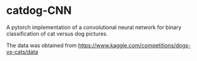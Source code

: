 # catdog-CNN

A pytorch implementation of a convolutional neural network for binary classification of cat versus dog pictures.

The data was obtained from https://www.kaggle.com/competitions/dogs-vs-cats/data

